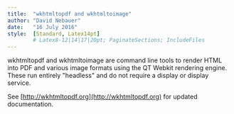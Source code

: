```yaml
---
title:  "wkhtmltopdf and wkhtmltoimage"
author: "David Nebauer"
date:   "16 July 2016"
style:  [Standard, Latex14pt]
        # Latex8-12|14|17|20pt; PaginateSections; IncludeFiles
---
```


wkhtmltopdf and wkhtmltoimage are command line tools to render HTML into PDF
and various image formats using the QT Webkit rendering engine. These run
entirely "headless" and do not require a display or display service.

See [http://wkhtmltopdf.org](http://wkhtmltopdf.org) for updated documentation.
